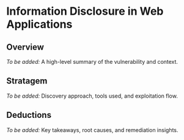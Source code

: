 # Information Disclosure in Web Applications

## Overview
*To be added:* A high-level summary of the vulnerability and context.

## Stratagem
*To be added:* Discovery approach, tools used, and exploitation flow.

## Deductions
*To be added:* Key takeaways, root causes, and remediation insights.


